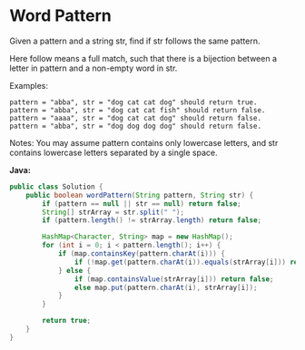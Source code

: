 # Word Pattern

Given a pattern and a string str, find if str follows the same pattern.

Here follow means a full match, such that there is a bijection between a letter in pattern and a non-empty word in str.

Examples:

    pattern = "abba", str = "dog cat cat dog" should return true.
    pattern = "abba", str = "dog cat cat fish" should return false.
    pattern = "aaaa", str = "dog cat cat dog" should return false.
    pattern = "abba", str = "dog dog dog dog" should return false.

Notes:
You may assume pattern contains only lowercase letters, and str contains lowercase letters separated by a single space.

**Java:**
```java
public class Solution {
    public boolean wordPattern(String pattern, String str) {
        if (pattern == null || str == null) return false;
        String[] strArray = str.split(" ");
        if (pattern.length() != strArray.length) return false;

        HashMap<Character, String> map = new HashMap();
        for (int i = 0; i < pattern.length(); i++) {
            if (map.containsKey(pattern.charAt(i))) {
                if (!map.get(pattern.charAt(i)).equals(strArray[i])) return false;
            } else {
                if (map.containsValue(strArray[i])) return false;
                else map.put(pattern.charAt(i), strArray[i]);
            }
        }

        return true;
    }
}
```
